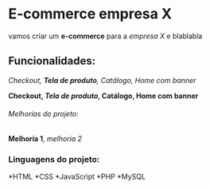 # E-commerce empresa X

vamos criar um **e-commerce** para a *empresa X* e blablabla

## Funcionalidades:

_Checkout, **Tela de produto**, Catálogo, Home com banner_

**Checkout, _Tela de produto_, Catálogo, Home com banner**

###### Melhorias do projeto: 

__Melhoria 1__, _melhoria 2_

### Linguagens do projeto:

*HTML
*CSS
*JavaScript
*PHP
*MySQL